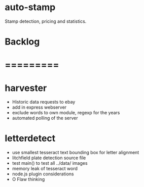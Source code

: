 # auto-stamp
Stamp detection, pricing and statistics.

# Backlog
=========
=========

harvester
=========
- Historic data requests to ebay
- add in express webserver
- exclude words to own module, regexp for the years
- automated polling of the server

letterdetect
============
- use smallest tesseract text bounding box for letter alignment
- litchfield plate detection source file
- test main() to test all ../data/ images
- memory leak of tesseract word
- node.js plugin considerations
- O Flaw thinking

